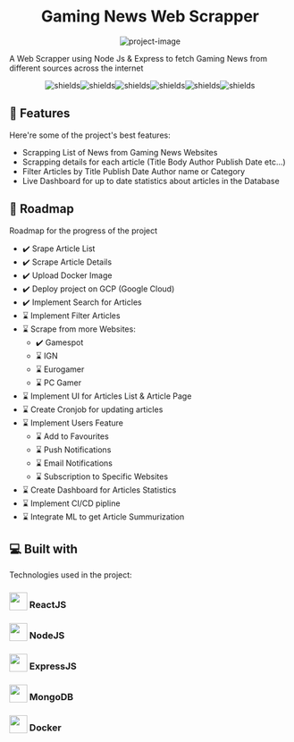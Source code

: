 <h1 align="center" id="title">Gaming News Web Scrapper</h1>

<p align="center"><img src="https://socialify.git.ci/yousefelkady/gaming-news-scrapper/image?font=Jost&amp;language=1&amp;name=1&amp;owner=1&amp;pattern=Solid&amp;theme=Dark" alt="project-image"></p>

<p id="description">A Web Scrapper using Node Js &amp; Express to fetch Gaming News from different sources across the internet</p>

<p align="center"><img src="https://img.shields.io/badge/NodeJS-mintgreen" alt="shields"><img src="https://img.shields.io/badge/Express.JS-grey" alt="shields"><img src="https://img.shields.io/badge/MongoDB-darkgreen" alt="shields"><img src="https://img.shields.io/badge/React-blue" alt="shields"><img src="https://img.shields.io/badge/Docker-darkblue" alt="shields"><img src="https://img.shields.io/badge/Web%20Scrapping-yellow" alt="shields"></p>

  
  
<h2>🧐 Features</h2>

Here're some of the project's best features:

*   Scrapping List of News from Gaming News Websites
*   Scrapping details for each article (Title Body Author Publish Date etc...)
*   Filter Articles by Title Publish Date Author name or Category
*   Live Dashboard for up to date statistics about articles in the Database


<h2>📌 Roadmap</h2>

Roadmap for the progress of the project

- ✔️ Srape Article List
- ✔️ Scrape Article Details
- ✔️ Upload Docker Image
- ✔️ Deploy project on GCP (Google Cloud)
- ✔️ Implement Search for Articles
- ⌛ Implement Filter Articles
- ⌛ Scrape from more Websites:
  - ✔️ Gamespot
  - ⌛ IGN
  - ⌛ Eurogamer
  - ⌛ PC Gamer
- ⌛ Implement UI for Articles List & Article Page
- ⌛ Create Cronjob for updating articles
- ⌛ Implement Users Feature
  - ⌛ Add to Favourites
  - ⌛ Push Notifications
  - ⌛ Email Notifications
  - ⌛ Subscription to Specific Websites 
- ⌛ Create Dashboard for Articles Statistics
- ⌛ Implement CI/CD pipline
- ⌛ Integrate ML to get Article Summurization

  
<h2>💻 Built with</h2>

Technologies used in the project:

<h3><sub><img src="https://www.svgrepo.com/show/493719/react-javascript-js-framework-facebook.svg"width="32" height="32"></sub> ReactJS</h3>
<h3><sub><img src="https://www.svgrepo.com/show/303266/nodejs-icon-logo.svg"width="32" height="32"></sub> NodeJS</h3>
<h3><sub><img src="https://www.svgrepo.com/show/353724/express.svg" width="32" height="32"></sub> ExpressJS</h3>
<h3><sub><img src="https://www.svgrepo.com/show/331488/mongodb.svg" width="32" height="32"></sub> MongoDB</h3>
<h3><sub><img src="https://www.svgrepo.com/show/452192/docker.svg" width="32" height="32"></sub> Docker</h3>
